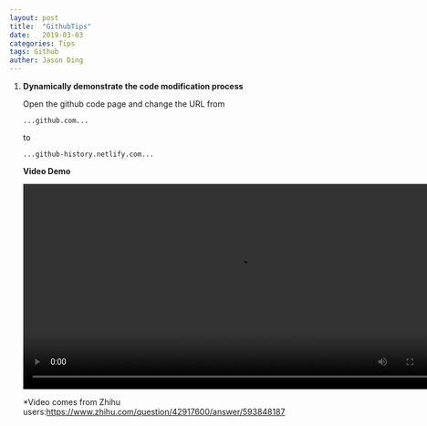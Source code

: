 ```yaml
---
layout: post
title:  "GithubTips"
date:   2019-03-03
categories: Tips
tags: Github
auther: Jason Ding
---
```


1. **Dynamically demonstrate the code modification process**

   Open the github code page and change the URL from

   ```
   ...github.com...
   ```

   to

   ```
   ...github-history.netlify.com...
   ```

   **Video Demo**

   <video src="https://zhihuxiazai.com/storage/downloader/videos/1077934316742447104/hd.mp4?attname=1077934316742447104.hd.mp4" width="750" height="360"
   controls="controls"></video> 

   *Video comes from Zhihu users:https://www.zhihu.com/question/42917600/answer/593848187

